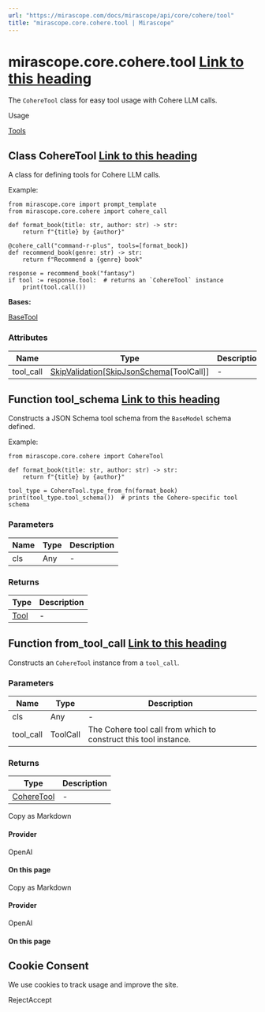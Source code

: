 ```yaml
---
url: "https://mirascope.com/docs/mirascope/api/core/cohere/tool"
title: "mirascope.core.cohere.tool | Mirascope"
---
```


# mirascope.core.cohere.tool [Link to this heading](https://mirascope.com/docs/mirascope/api/core/cohere/tool\#mirascope-core-cohere-tool)

The `CohereTool` class for easy tool usage with Cohere LLM calls.

Usage

[Tools](https://mirascope.com/docs/mirascope/learn/tools)

## Class CohereTool [Link to this heading](https://mirascope.com/docs/mirascope/api/core/cohere/tool\#coheretool)

A class for defining tools for Cohere LLM calls.

Example:

```
from mirascope.core import prompt_template
from mirascope.core.cohere import cohere_call

def format_book(title: str, author: str) -> str:
    return f"{title} by {author}"

@cohere_call("command-r-plus", tools=[format_book])
def recommend_book(genre: str) -> str:
    return f"Recommend a {genre} book"

response = recommend_book("fantasy")
if tool := response.tool:  # returns an `CohereTool` instance
    print(tool.call())
```

**Bases:**

[BaseTool](https://mirascope.com/docs/mirascope/api/core/base/tool#basetool)

### Attributes

| Name | Type | Description |
| --- | --- | --- |
| tool\_call | [SkipValidation](https://docs.pydantic.dev/latest/api/functional_validators/#pydantic.functional_validators.SkipValidation)\[[SkipJsonSchema](https://docs.pydantic.dev/latest/api/json_schema/#pydantic.json_schema.SkipJsonSchema)\[ToolCall\]\] | - |

## Function tool\_schema [Link to this heading](https://mirascope.com/docs/mirascope/api/core/cohere/tool\#tool-schema)

Constructs a JSON Schema tool schema from the `BaseModel` schema defined.

Example:

```
from mirascope.core.cohere import CohereTool

def format_book(title: str, author: str) -> str:
    return f"{title} by {author}"

tool_type = CohereTool.type_from_fn(format_book)
print(tool_type.tool_schema())  # prints the Cohere-specific tool schema
```

### Parameters

| Name | Type | Description |
| --- | --- | --- |
| cls | Any | - |

### Returns

| Type | Description |
| --- | --- |
| [Tool](https://mirascope.com/docs/mirascope/api/llm/tool#tool) | - |

## Function from\_tool\_call [Link to this heading](https://mirascope.com/docs/mirascope/api/core/cohere/tool\#from-tool-call)

Constructs an `CohereTool` instance from a `tool_call`.

### Parameters

| Name | Type | Description |
| --- | --- | --- |
| cls | Any | - |
| tool\_call | ToolCall | The Cohere tool call from which to construct this tool instance. |

### Returns

| Type | Description |
| --- | --- |
| [CohereTool](https://mirascope.com/docs/mirascope/api/core/cohere/tool#coheretool) | - |

Copy as Markdown

#### Provider

OpenAI

#### On this page

Copy as Markdown

#### Provider

OpenAI

#### On this page

## Cookie Consent

We use cookies to track usage and improve the site.

RejectAccept